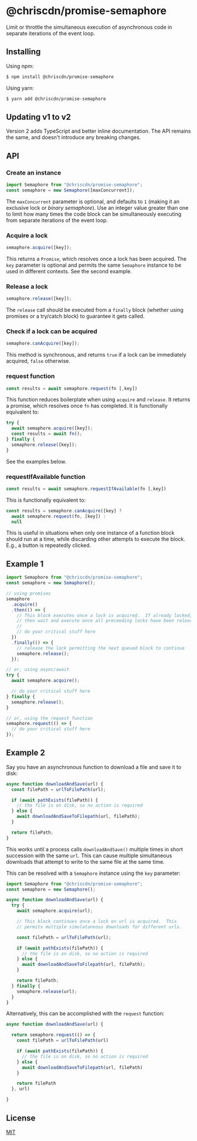 # @chriscdn/promise-semaphore

Limit or throttle the simultaneous execution of asynchronous code in separate iterations of the event loop.

## Installing

Using npm:

```bash
$ npm install @chriscdn/promise-semaphore
```

Using yarn:

```bash
$ yarn add @chriscdn/promise-semaphore
```

## Updating v1 to v2

Version 2 adds TypeScript and better inline documentation. The API remains the same, and doesn't introduce any breaking changes.

## API

### Create an instance

```js
import Semaphore from "@chriscdn/promise-semaphore";
const semaphore = new Semaphore([maxConcurrent]);
```

The `maxConcurrent` parameter is optional, and defaults to `1` (making it an exclusive lock or _binary semaphore_). Use an integer value greater than one to limit how many times the code block can be simultaneously executing from separate iterations of the event loop.

### Acquire a lock

```js
semaphore.acquire([key]);
```

This returns a `Promise`, which resolves once a lock has been acquired. The `key` parameter is optional and permits the same `Semaphore` instance to be used in different contexts. See the second example.

### Release a lock

```js
semaphore.release([key]);
```

The `release` call should be executed from a `finally` block (whether using promises or a try/catch block) to guarantee it gets called.

### Check if a lock can be acquired

```js
semaphore.canAcquire([key]);
```

This method is synchronous, and returns `true` if a lock can be immediately acquired, `false` otherwise.

### request function

```js
const results = await semaphore.request(fn [,key])
```

This function reduces boilerplate when using `acquire` and `release`. It returns a promise, which resolves once `fn` has completed. It is functionally equivalent to:

```js
try {
  await semaphore.acquire([key]);
  const results = await fn();
} finally {
  semaphore.release([key]);
}
```

See the examples below.

### requestIfAvailable function

```js
const results = await semaphore.requestIfAvailable(fn [,key])
```

This is functionally equivalent to:

```js
const results = semaphore.canAcquire([key] ?
  await semaphore.request(fn, [key]) :
  null
```

This is useful in situations when only one instance of a function block should run at a time, while discarding other attempts to execute the block. E.g., a button is repeatedly clicked.

## Example 1

```js
import Semaphore from "@chriscdn/promise-semaphore";
const semaphore = new Semaphore();

// using promises
semaphore
  .acquire()
  .then(() => {
    // This block executes once a lock is acquired.  If already locked,
    // then wait and execute once all preceeding locks have been released.
    //
    // do your critical stuff here
  })
  .finally(() => {
    // release the lock permitting the next queued block to continue
    semaphore.release();
  });

// or, using async/await
try {
  await semaphore.acquire();

  // do your critical stuff here
} finally {
  semaphore.release();
}

// or, using the request function
semaphore.request(() => {
  // do your critical stuff here
});
```

## Example 2

Say you have an asynchronous function to download a file and save it to disk:

```js
async function downloadAndSave(url) {
  const filePath = urlToFilePath(url);

  if (await pathExists(filePath)) {
    // the file is on disk, so no action is required
  } else {
    await downloadAndSaveToFilepath(url, filePath);
  }

  return filePath;
}
```

This works until a process calls `downloadAndSave()` multiple times in short succession with the same `url`. This can cause multiple simultaneous downloads that attempt to write to the same file at the same time.

This can be resolved with a `Semaphore` instance using the `key` parameter:

```js
import Semaphore from "@chriscdn/promise-semaphore";
const semaphore = new Semaphore();

async function downloadAndSave(url) {
  try {
    await semaphore.acquire(url);

    // This block continues once a lock on url is acquired.  This
    // permits multiple simulataneous downloads for different urls.

    const filePath = urlToFilePath(url);

    if (await pathExists(filePath)) {
      // the file is on disk, so no action is required
    } else {
      await downloadAndSaveToFilepath(url, filePath);
    }

    return filePath;
  } finally {
    semaphore.release(url);
  }
}
```

Alternatively, this can be accomplished with the `request` function:

```js
async function downloadAndSave(url) {

  return semaphore.request(() => {
    const filePath = urlToFilePath(url)

    if (await pathExists(filePath)) {
      // the file is on disk, so no action is required
    } else {
      await downloadAndSaveToFilepath(url, filePath)
    }

    return filePath
  }, url)

}
```

## License

[MIT](LICENSE)
